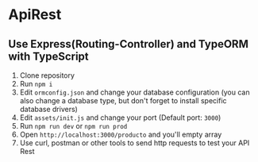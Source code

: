 # ApiRest
## Use Express(Routing-Controller) and TypeORM with TypeScript

1. Clone repository 
2. Run `npm i`
3. Edit `ormconfig.json` and change your database configuration (you can also change a database type, but don't forget to install specific database drivers)
4. Edit `assets/init.js` and change your port (Default port: `3000`)
5. Run `npm run dev` or `npm run prod` 
6. Open `http://localhost:3000/producto` and you'll empty array
7. Use curl, postman or other tools to send http requests to test your API Rest

